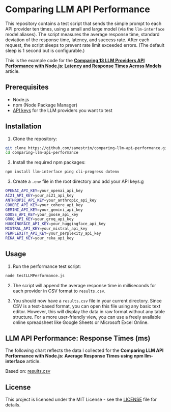 # Comparing LLM API Performance

This repository contains a test script that sends the simple prompt to each API provider ten times, using a small and large model (via the `llm-interface` model aliases). The script measures the average response time, standard deviation of the response time, latency, and success rate. After each request, the script sleeps to prevent rate limit exceeded errors. (The default sleep is 1 second but is configurable.)

This is the example code for the **[Comparing 13 LLM Providers API Performance with Node.js: Latency and Response Times Across Models](https://dev.to/samestrin/comparing-13-llm-providers-api-performance-with-nodejs-latency-and-response-times-across-models-2ka4)** article.

## Prerequisites

- Node.js
- npm (Node Package Manager)
- [API keys](https://github.com/samestrin/llm-interface/blob/main/docs/APIKEYS.md) for the LLM providers you want to test

## Installation

1. Clone the repository:

```sh
git clone https://github.com/samestrin/comparing-llm-api-performance.git
cd comparing-llm-api-performance
```

2. Install the required npm packages:

```sh
npm install llm-interface ping cli-progress dotenv
```

3. Create a `.env` file in the root directory and add your API keys:g

```sh
OPENAI_API_KEY=your_openai_api_key
AI21_API_KEY=your_ai21_api_key
ANTHROPIC_API_KEY=your_anthropic_api_key
COHERE_API_KEY=your_cohere_api_key
GEMINI_API_KEY=your_gemini_api_key
GOOSE_API_KEY=your_goose_api_key
GROQ_API_KEY=your_groq_api_key
HUGGINGFACE_API_KEY=your_huggingface_api_key
MISTRAL_API_KEY=your_mistral_api_key
PERPLEXITY_API_KEY=your_perplexity_api_key
REKA_API_KEY=your_reka_api_key
```

## Usage

1. Run the performance test script:

```sh
node testLLMPerformance.js
```

2. The script will append the average response time in milliseconds for each provider in CSV format to `results.csv`.

3. You should now have a `results.csv` file in your current directory. Since CSV is a text-based format, you can open this file using any basic text editor. However, this will display the data in raw format without any table structure. For a more user-friendly view, you can use a freely available online spreadsheet like Google Sheets or Microsoft Excel Online.

## LLM API Performance: Response Times (ms)

The following chart reflects the data I collected for the **Comparing LLM API Performance with Node.js: Average Response Times using npm llm-interface** article.

Based on: [results.csv](results.csv)

## License

This project is licensed under the MIT License - see the [LICENSE](/LICENSE) file for details.
